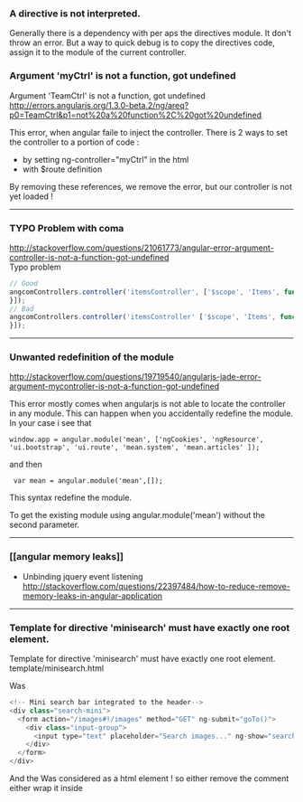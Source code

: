 ### A directive is not interpreted. 

Generally there is a dependency with per aps the directives module. 
It don't throw an error. But a way to quick debug is to copy the directives code, assign it to the module of the current controller.

### Argument 'myCtrl' is not a function, got undefined    
> 
Argument 'TeamCtrl' is not a function, got undefined    
http://errors.angularjs.org/1.3.0-beta.2/ng/areq?p0=TeamCtrl&p1=not%20a%20function%2C%20got%20undefined

This error, when angular faile to inject the controller. 
There is 2 ways to set the controller to a portion of code : 
* by setting ng-controller="myCtrl" in the html 
* with $route definition 

By removing these references, we remove the error, but our controller is not yet loaded !

***
### TYPO Problem with coma    
http://stackoverflow.com/questions/21061773/angular-error-argument-controller-is-not-a-function-got-undefined    
Typo problem 
```` js
// Good
angcomControllers.controller('itemsController', ['$scope', 'Items', function($scope, Items){
}]);
// Bad
angcomControllers.controller('itemsController' ['$scope', 'Items', function($scope, Items){
}]);
````
***
### Unwanted redefinition of the module      

http://stackoverflow.com/questions/19719540/angularjs-jade-error-argument-mycontroller-is-not-a-function-got-undefined
  
This error mostly comes when angularjs is not able to locate the controller in any module. This can happen when you accidentally redefine the module. In your case i see that
````
window.app = angular.module('mean', ['ngCookies', 'ngResource', 'ui.bootstrap', 'ui.route', 'mean.system', 'mean.articles' ]);
````
and then

```` var mean = angular.module('mean',[]);````

This syntax redefine the module.

To get the existing module using angular.module('mean') without the second parameter.

*** 

### [[angular memory leaks]]

* Unbinding jquery event listening
http://stackoverflow.com/questions/22397484/how-to-reduce-remove-memory-leaks-in-angular-application

***
### Template for directive 'minisearch' must have exactly one root element.

Template for directive 'minisearch' must have exactly one root element. template/minisearch.html

Was 
````js
<!-- Mini search bar integrated to the header-->
<div class="search-mini">
  <form action="/images#!/images" method="GET" ng-submit="goTo()">
    <div class="input-group">
      <input type="text" placeholder="Search images..." ng-show="searchMini" class="form-control"><span ng-click="searchMini = !searchMini" class="input-group-addon"><i class="fa fa-search"></i></span>
    </div>
  </form>
</div>
````
And the <!-- Mini search bar integrated to the header-->
Was considered as a html element ! so either remove the comment either wrap it inside <div class="search-mini">
